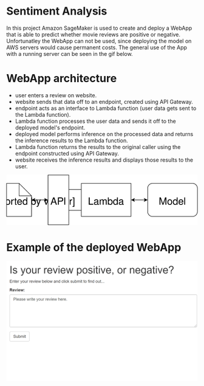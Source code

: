 # Sentiment Analysis
In this project Amazon SageMaker is used to create and deploy a WebApp that is able to predict whether movie reviews are positive or negative.
Unfortunatley the WebApp can not be used, since deploying the model on AWS servers would cause permanent costs.
The general use of the App with a running server can be seen in the gif below.

# WebApp architecture 
- user enters a review on website.
- website sends that data off to an endpoint, created using API Gateway.
- endpoint acts as an interface to Lambda function (user data gets sent to the Lambda function).
- Lambda function processes the user data and sends it off to the deployed model's endpoint.
- deployed model performs inference on the processed data and returns the inference results to the Lambda function.
- Lambda function returns the results to the original caller using the endpoint constructed using API Gateway.
- website receives the inference results and displays those results to the user.

![WebAppArchitecturePicture](/Web_App_Diagram.svg)

# Example of the deployed WebApp

<img src="/WebApp_example.gif" width="600" />
